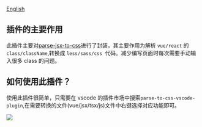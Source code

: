 [English](https://github.com/MrGaoGang/parse-jsx-to-css-plugins/blob/master/vscode/ENGLISH.md)

## 插件的主要作用

此插件主要对[parse-jsx-to-css](https://github.com/MrGaoGang/parse-jsx-to-css)进行了封装，其主要作用为解析 `vue/react` 的 `class/className`,转换成 `less/sass/css `代码。减少编写页面时每次需要手动输入很多 class 的问题。

## 如何使用此插件？

使用此插件很简单，只需要在 vscode 的插件市场中搜索`parse-to-css-vscode-plugin`,在需要转换的文件(vue/jsx/tsx/js)文件中右键选择对应功能即可。

![](https://p6-juejin.byteimg.com/tos-cn-i-k3u1fbpfcp/734486dd6cca41908cbac8b965c5f476~tplv-k3u1fbpfcp-watermark.image)
